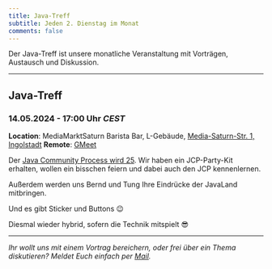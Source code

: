```yaml
---
title: Java-Treff
subtitle: Jeden 2. Dienstag im Monat
comments: false
---
```


Der Java-Treff ist unsere monatliche Veranstaltung mit Vorträgen, Austausch und Diskussion.

---

## Java-Treff
### 14.05.2024 - 17:00 Uhr *CEST*

**Location**: MediaMarktSaturn Barista Bar, L-Gebäude, [Media-Saturn-Str. 1, Ingolstadt](https://maps.app.goo.gl/qqfXVPRZpNZvToDt7)
**Remote**: [GMeet](https://meet.google.com/get-jzpw-qxm)

Der [Java Community Process wird 25](https://jcp.org/en/press/news/JCP_25_Year_Anniversary).
Wir haben ein JCP-Party-Kit erhalten, wollen ein bisschen feiern und dabei auch den JCP kennenlernen.

Außerdem werden uns Bernd und Tung Ihre Eindrücke der JavaLand mitbringen.

Und es gibt Sticker und Buttons 😉

Diesmal wieder hybrid, sofern die Technik mitspielt 😎

---

*Ihr wollt uns mit einem Vortrag bereichern, oder frei über ein Thema diskutieren?
Meldet Euch einfach per [Mail](mailto:info@jug-in.bayern).*
